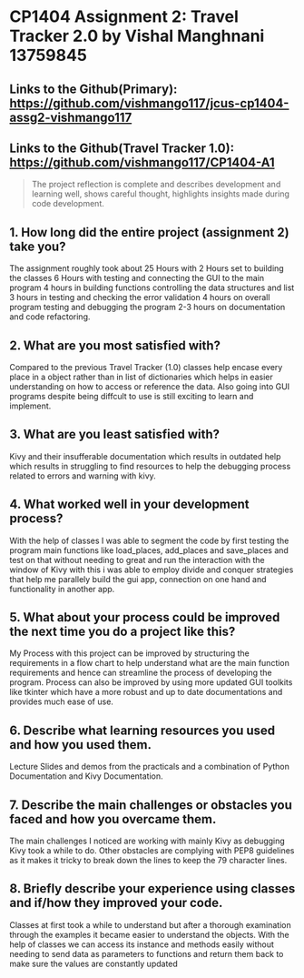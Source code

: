 # CP1404 Assignment 2: Travel Tracker 2.0 by Vishal Manghnani 13759845
## Links to the Github(Primary): https://github.com/vishmango117/jcus-cp1404-assg2-vishmango117
## Links to the Github(Travel Tracker 1.0): https://github.com/vishmango117/CP1404-A1  


> The project reflection is complete and describes development and learning well, shows careful thought, highlights insights made during code development.


## 1. How long did the entire project (assignment 2) take you?
The assignment roughly took about 25 Hours with 
2 Hours set to building the classes
6 Hours with testing and connecting the GUI to the main program 
4 hours in building functions controlling the data structures and list
3 hours in testing and checking the error validation
4 hours on overall program testing and debugging the program
2-3 hours on documentation and code refactoring.


## 2. What are you most satisfied with?
Compared to the previous Travel Tracker (1.0) classes help encase every place in a object rather than in list of dictionaries which helps in
easier understanding on how to access or reference the data. Also going into GUI programs despite being diffcult to use is still exciting to learn and implement. 

## 3. What are you least satisfied with?
Kivy and their insufferable documentation which results in outdated help which results in struggling to find resources to help the debugging process related to errors and warning with kivy.

## 4. What worked well in your development process?
With the help of classes I was able to segment the code by first testing the program main functions like load_places, add_places and save_places
and test on that without needing to great and run the interaction with the window of Kivy with this i was able to employ divide and conquer strategies that help me parallely build the gui app, connection on one hand and functionality in another app.


## 5. What about your process could be improved the next time you do a project like this?
My Process with this project can be improved by structuring the requirements in a flow chart to help understand what are the main function requirements and hence can streamline the process of developing the program. Process can also be improved by using more updated GUI toolkits like tkinter which have a more robust and up to date documentations and provides much ease of use.

## 6. Describe what learning resources you used and how you used them.
Lecture Slides and demos from the practicals and a combination of Python Documentation and Kivy Documentation.

## 7. Describe the main challenges or obstacles you faced and how you overcame them.
The main challenges I noticed are working with mainly Kivy as debugging Kivy took a while to do. Other obstacles are complying with PEP8 guidelines as it makes it tricky to break down the lines to keep the 79 character lines.

## 8. Briefly describe your experience using classes and if/how they improved your code.
Classes at first took a while to understand but after a thorough examination through the examples it became easier to understand the objects. With the help of classes we can access its instance and methods easily without needing to send data as parameters to functions and return them back to make sure the values are constantly updated